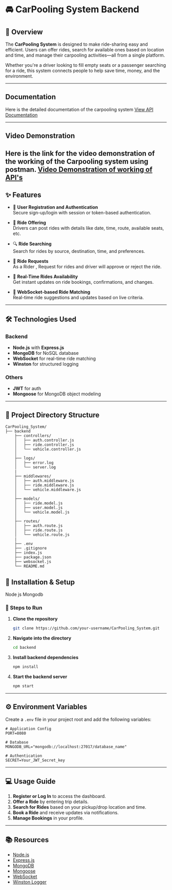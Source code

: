 # 🚘 CarPooling System Backend

## 📖 Overview
The **CarPooling System** is designed to make ride-sharing easy and efficient. Users can offer rides, search for available ones based on location and time, and manage their carpooling activities—all from a single platform.

Whether you're a driver looking to fill empty seats or a passenger searching for a ride, this system connects people to help save time, money, and the environment.

---
## Documentation
Here is the detailed documentation of the carpooling system
[View API Documentation](https://example.com)



---
## Video Demonstration
Here is the link for the video demonstration of the working of the Carpooling system using postman.
[Video Demonstration of working of API's](https://example.com)
---

## ✨ Features

- 🔐 **User Registration and Authentication**  
  Secure sign-up/login with session or token-based authentication.

- 🚗 **Ride Offering**  
  Drivers can post rides with details like date, time, route, available seats, etc.

- 🔍 **Ride Searching**  
  Search for rides by source, destination, time, and preferences.

- 📅 **Ride Requests**  
  As a Rider , Request for rides and driver will approve or reject the ride.

- 🔔 **Real-Time Rides Availability**  
  Get instant updates on ride bookings, confirmations, and changes.

- 💬 **WebSocket-based Ride Matching**  
  Real-time ride suggestions and updates based on live criteria.

---

## 🛠️ Technologies Used

### Backend
- **Node.js** with **Express.js**
- **MongoDB** for NoSQL database
- **WebSocket** for real-time ride matching
- **Winston** for structured logging

### Others
- **JWT** for auth
- **Mongoose** for MongoDB object modeling

---

## 📁 Project Directory Structure
```
CarPooling_System/
├── backend
    ├── controllers/
    │   ├── auth.controller.js
    │   ├── ride.controller.js        
    │   └── vehicle.controller.js     
    │
    ├── logs/
    │   ├── error.log 
    │   └── server.log
    |
    ├── middlewares/
    │   ├── auth.middleware.js 
    │   ├── ride.middleware.js
    │   └── vehicle.middleware.js
    │
    ├── models/
    │   ├── ride.model.js         
    │   ├── user.model.js              
    │   └── vehicle.model.js          
    │
    ├── routes/
    │   ├── auth.route.js     
    │   ├── ride.route.js       
    │   └── vehicle.route.js     
    |
    ├── .env                  
    ├── .gitignore           
    ├── index.js 
    ├── package.json 
    ├── websocket.js
    └── README.md   
```

## 🚀 Installation & Setup


Node js 
Mongodb 

### 🔧 Steps to Run

1. **Clone the repository**  
    ```bash
    git clone https://github.com/your-username/CarPooling_System.git
    ```

2. **Navigate into the directory**  
    ```bash
    cd backend
    ```

3. **Install backend dependencies**  
    ```bash
    npm install
    ```

4. **Start the backend server**  
    ```bash
    npm start
    ```

---
## ⚙️ Environment Variables

Create a `.env` file in your project root and add the following variables:

```env
# Application Config
PORT=8080

# Database
MONGODB_URL="mongodb://localhost:27017/database_name"

# Authentication
SECRET=Your_JWT_Secret_key
```

---

## 💻 Usage Guide

1. **Register or Log In** to access the dashboard.
2. **Offer a Ride** by entering trip details.
3. **Search for Rides** based on your pickup/drop location and time.
4. **Book a Ride** and receive updates via notifications.
5. **Manage Bookings** in your profile.

---

## 📚 Resources

- [Node.js ](https://nodejs.org/en/docs/)
- [Express.js ](https://expressjs.com/)
- [MongoDB ](https://www.mongodb.com/docs/)
- [Mongoose ](https://mongoosejs.com/docs/)
- [WebSocket ](https://developer.mozilla.org/en-US/docs/Web/API/WebSocket)
- [Winston Logger](https://github.com/winstonjs/winston)
